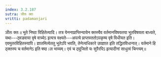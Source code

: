 ```yaml
---
index: 3.2.187
sutra: ञीतः क्तः
vritti: padamanjari
---
```


 ञीतः क्तः॥ भूते निष्ठा विहितेत्यादि। तत्र येननाप्राप्तिन्यायेन क्तस्यैव वर्तमानविषयतया भूतविषयता बाध्यते, यथा---ठ्वडवाया वृषे वाच्येऽ इत्यत्र वक्ष्यते---अपत्ये प्राप्तस्ततोऽपकृष्य वृषे विधीयत इति। एवमुतरविहितस्यापि। ज्ञातमित्येततु भूतेऽपि भवति, तेनेत्यधिकारे उपज्ञात इति तद्धितविधानात्। वर्तमाने हि ठ्क्तस्य च वर्तमानेऽ इति षष्ठ।ल भाव्यम्। एवं च ठ्पूजितो यः सुरैरपिऽ इत्यादीनां साधुत्वं चिन्त्यम्॥